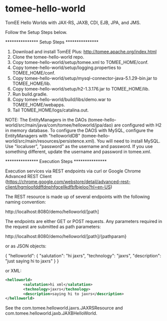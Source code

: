 # tomee-hello-world
TomEE Hello Worlds with JAX-RS, JAXB, CDI, EJB, JPA, and JMS. 

Follow the Setup Steps below.

*************** Setup Steps *************** 

1. Download and install TomEE Plus: http://tomee.apache.org/index.html
2. Clone the tomee-hello-world repo.
3. Copy tomee-hello-world/setup/tomee.xml to TOMEE_HOME/conf.
4. Copy tomee-hello-world/setup/logging.properties to TOMEE_HOME/conf.
5. Copy tomee-hello-world/setup/mysql-connector-java-5.1.29-bin.jar to TOMEE_HOME/lib.
6. Copy tomee-hello-world/setup/h2-1.3.176.jar to TOMEE_HOME/lib.
7. Run build.gradle.
8. Copy tomee-hello-world/build/libs/demo.war to TOMEE_HOME/webapps.
9. Tail TOMEE_HOME/logs/catalina.out.

NOTE: 
The EntityManagers in the DAOs (tomee-hello-world/src/main/java/com/tomee/helloworld/jpa/dao) are configured with H2 in memory database. 
To configure the DAOS with MySQL, configure the EntityManagers with "helloworldDB" (tomee-hello-world/src/main/resources/persistence.xml). 
You will need to install MySQL. Use "localuser", "password" as the username and password. If you use something different, update the username and password in tomee.xml.

*************** Execution Steps ***************

Execution services via REST endpoints via curl or Google Chrome Advanced REST Client (https://chrome.google.com/webstore/detail/advanced-rest-client/hgmloofddffdnphfgcellkdfbfbjeloo?hl=en-US)

The REST resource is made up of several endpoints with the following naming convention:

http://localhost:8080/demo/helloworld/[path]

The endpoints are either GET or POST requests. Any parameters required in the request are submitted as path parameters:

http://localhost:8080/demo/helloworld/[path]/{pathparam}

or as JSON objects:

{
  "helloworld": {
    "salutation": "hi jaxrs",
    "technology": "jaxrs",
    "description": "just saying hi to jaxrs"
  }
}

or XML:

```xml
<helloworld>
        <salutation>hi xml</salutation>
        <technology>jaxrs</technology>
        <description>saying hi to jaxrs</description>
</helloworld>
```

See the com.tomee.helloworld.jaxrs.JAXRSResource and com.tomee.helloworld.jaxb.JAXBHelloWorld.
